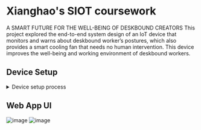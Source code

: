 # Xianghao's SIOT coursework
A SMART FUTURE  FOR THE WELL-BEING  OF DESKBOUND CREATORS
This project explored the end-to-end system design of an IoT device that monitors and warns about deskbound worker’s postures, which also provides a smart cooling fan that needs no human intervention. This device improves the well-being and working environment of deskbound workers. 

## Device Setup
<details>
  
<summary>Device setup process</summary>

### 1. Install Raspberry Pi OS (64bit is RAM over 4GB)
You will need a Pi4 (any RAM size) to run this SIOT project. First of all, install an official release of raspi-OS, instruction here: https://www.raspberrypi.com/software/. Remember to enable SSH access when installing the system, otherwise you won't be anble to run the whole setup headless and you will need to connect the Pi4 to a screen, a mouse and a keyboard to perform the setup. 

### 2. Deploy FTP server on the Pi.
Open up a terminal, and establish SSH connection to the Pi. Operation various depending on the OS you use, I'll shown windows demo here:
  1. Open CMD
  2. Type in：
  ```
  ssh <username>@<ip_address_of_Pi>
  ```
  And type in YES if asked and login with your username and password of the Pi4.
  
  3. Install the FTP server: <br>
  ```
  sudo apt-get install vsftpd
  sudo service vsftpd start
  ```
  Then change some default configs.
  ```
  sudo nano /etc/vsftpd.conf
  ```
  Once the config file is opened, uncomment the following lines:
  ```
  anonymous_enable=NO
  write_enable=YES
  utf8_filesystem=YES
  ```
  ### 3. Install 
  Open a terminal, and type in:
  ```
  sudo apt-get install python3-flask
  ```
  In the new Raspi OS, it is very likely for you to encounter an error called "externally-managed-environment". This is because in the latest release of Raspi OS, PEP 668 was updated: https://realpython.com/python-virtual-environments-a-primer/?ref=yaolong.net
  Because this project is only a prototype, we will overwrite this by:
  ```
  sudo rm -f /usr/lib/python3.X/EXTERNALLY-MANAGED
  sudo rm -f /usr/lib/python3.X/EXTERNALLY-MANAGED.orig
  ```
  Then we will install some dependencies for the Lidar and the DHT11 environment sensor. 
  For Lidar: https://github.com/TFmini/TFmini-RaspberryPi/tree/master
  For DHT11: https://learn.adafruit.com/dht-humidity-sensing-on-raspberry-pi-with-gdocs-logging/python-setup

  I encountered some issues due to the new PEP 668 policy. For example, the following code didn't work for me:
  ```
  sudo apt-get install libgpiod2
  ```
  but
  ```
  sudo apt install libgpiod2
  ```
  worked! I think the Raspi OS is in a transient state and is not stable. Feel free to drop me an email if the setup didn't work out.
  
  Once you have FLASK installed, just go to the folder where the web server is hosted and type:
  ```
  sudo python3 app.py
  ```
  Then the webapp will be started.
</details>

## Web App UI
![image](https://github.com/KotobukiYuki/XW-SIOT/assets/52342831/09a79fce-365c-4f9f-af98-e60213448fd7)
![image](https://github.com/KotobukiYuki/XW-SIOT/assets/52342831/898e355d-ef50-42dd-bef2-3d93b05ab567)



